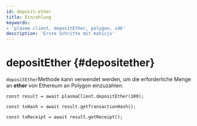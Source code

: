 ```yaml
---
id: deposit-ether
title: Einzahlung
keywords:
- 'plasma client, depositEther, polygon, sdk'
description: 'Erste Schritte mit maticjs'
---
```


# depositEther {#depositether}

`depositEther`Methode kann verwendet werden, um die erforderliche Menge an **ether** von Ethereum an Polygon einzuzahlen.

```
const result = await plasmaClient.depositEther(100);

const txHash = await result.getTransactionHash();

const txReceipt = await result.getReceipt();

```

